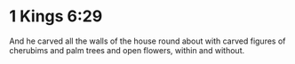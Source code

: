 # 1 Kings 6:29

And he carved all the walls of the house round about with carved figures of cherubims and palm trees and open flowers, within and without.